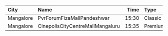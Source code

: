 | City      | Name                             |  Time | Type    | Price | Capacity | Booked |
| :-------- | :------------------------------- | ----: | :------ | ----: | -------: | -----: |
| Mangalore | PvrForumFizaMallPandeshwar       | 15:30 | Classic |  150₹ |       71 |     12 |
| Mangalore | CinepolisCityCentreMallMangaluru | 15:35 | Premium |  150₹ |       58 |     20 |